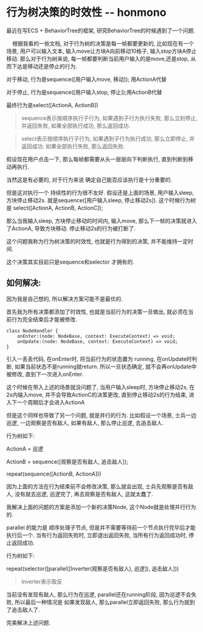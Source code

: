 # 行为树决策的时效性   -- honmono

最近在写ECS + BehaviorTree的框架, 研究BehaviorTree的时候遇到了一个问题.

    根据我看的一些文档, 对于行为树的决策是每一帧都要更新的, 比如现在有一个场景, 用户可以输入文本, 输入move让方块A向前移动10格子, 输入stop方块A停止移动. 那么对于行为树来说, 每一帧都要判断当前用户输入的是move,还是stop, 从而下达是移动还是停止的行为.

对于移动, 行为是sequence([用户输入move, 移动]); 用ActionA代替

对于停止, 行为是sequence([用户输入stop, 停止]);用ActionB代替

最终行为是select([ActionA, ActionB])

> sequence表示按顺序执行子行为, 如果遇到子行为执行失败, 那么立刻停止, 并返回失败, 如果全部执行成功, 那么返回成功.

> select表示按顺序执行子行为, 如果遇到子行为执行成功, 那么立即停止, 并返回成功. 如果全部执行失败, 那么返回失败.

假设现在用户点击一下, 那么每帧都需要从头一层层向下判断执行, 直到判断到移动再执行.

当然这是有必要的, 对于行为来说 确定自己能否应该执行是十分重要的.

但是这对执行一个 持续性的行为很不友好. 假设还是上面的场景, 用户输入sleep, 方块停止移动2s.   就是sequence([用户输入sleep, 停止移动2s]). 这个时候行为树是 select([ActionA, ActionB, ActionC]);

那么当我输入sleep, 方块停止移动的时间内,  输入move, 那么下一帧的决策就进入了ActionA, 导致方块移动. 停止移动2s的行为被打断了.

这个问题我称为行为树决策的时效性, 也就是行为得到的决策, 并不能维持一定时间.

这个决策其实目前只是sequence和selector 才拥有的. 

## 如何解决:

因为我是自己想的, 所以解决方案可能不是最优的.

首先我为所有决策都添加了时效性, 也就是当前行为的决策一旦做出, 就必须在当前行为完全结束后才能被修改.

```
class NodeHandler {
    onEnter:(node: NodeBase, context: ExecuteContext) => void;
    onUpdate:(node: NodeBase, context: ExecuteContext) => void;
}
```

引入一丢丢代码, 在onEnter时, 将当前行为的状态置为 running, 在onUpdate时判断, 如果当前状态不是running就return. 所以一旦状态确定, 就不会再onUpdate中被修改, 直到下一次进入onEnter.

这个时候在带入上述的场景就没问题了, 当用户输入sleep时, 方块停止移动2s, 在2s内输入move, 并不会导致ActionC的决策更改, 直到停止移动2s的行为结束, 进入下一个周期后才会进入ActionA

但是这个同样也导致了另一个问题, 就是并行的行为. 比如假设一个场景, 士兵一边巡逻, 一边观察是否有敌人, 如果有敌人, 那么停止巡逻, 去追击敌人. 

行为树如下: 

ActionA = 巡逻

ActionB = sequence([观察是否有敌人, 追击敌人]);

repeat(sequence([ActionB, ActionA]))

因为上面的方法在行为结束前不会修改决策, 那么就会出现, 士兵先观察是否有敌人, 没有就去巡逻, 巡逻完了, 再去观察是否有敌人, 这就太蠢了.

我解决上面的问题的方案是添加一个新的决策Node, 这个Node就是处理并行行为的.

parallel 的能力是 顺序处理子节点, 但是并不需要等待前一个节点执行完毕后才能执行后一个. 当有行为返回失败时, 立即退出返回失败, 当所有行为返回成功时, 停止返回成功.

行为树如下:

repeat(selector([parallel([Inverter(观察是否有敌人), 巡逻]), 追击敌人]))

> Inverter表示取反

当前没有发现有敌人, 那么行为在巡逻, parallel还在running阶段, 因为巡逻不会失败, 所以最后一种情况是 如果发现敌人, 那么parallel立即返回失败, 那么行为就到了追击敌人了. 

完美解决上述问题.
